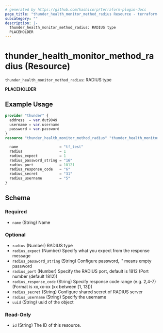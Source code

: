 ```yaml
---
# generated by https://github.com/hashicorp/terraform-plugin-docs
page_title: "thunder_health_monitor_method_radius Resource - terraform-provider-thunder"
subcategory: ""
description: |-
  thunder_health_monitor_method_radius: RADIUS type
  PLACEHOLDER
---
```


# thunder_health_monitor_method_radius (Resource)

`thunder_health_monitor_method_radius`: RADIUS type

__PLACEHOLDER__

## Example Usage

```terraform
provider "thunder" {
  address  = var.dut9049
  username = var.username
  password = var.password
}
resource "thunder_health_monitor_method_radius" "thunder_health_monitor_method_radius" {

  name                   = "tf_test"
  radius                 = 1
  radius_expect          = 1
  radius_password_string = "16"
  radius_port            = 18121
  radius_response_code   = "6"
  radius_secret          = "31"
  radius_username        = "5"
}
```

<!-- schema generated by tfplugindocs -->
## Schema

### Required

- `name` (String) Name

### Optional

- `radius` (Number) RADIUS type
- `radius_expect` (Number) Specify what you expect from the response message
- `radius_password_string` (String) Configure password, '' means empty password
- `radius_port` (Number) Specify the RADIUS port, default is 1812 (Port number (default 1812))
- `radius_response_code` (String) Specify response code range (e.g. 2,4-7) (Format is xx,xx-xx (xx between [1, 13]))
- `radius_secret` (String) Configure shared secret of RADIUS server
- `radius_username` (String) Specify the username
- `uuid` (String) uuid of the object

### Read-Only

- `id` (String) The ID of this resource.



